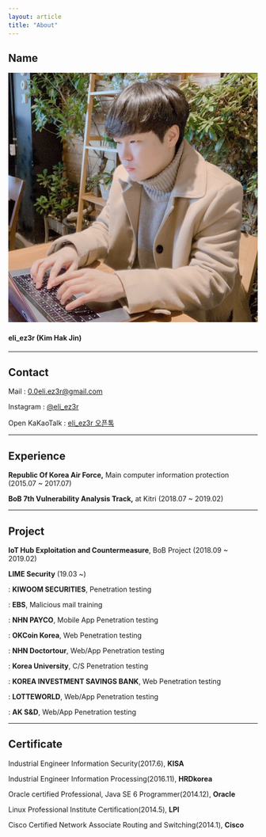 ```yaml
---
layout: article
title: "About"
---
```




## Name

<div class="item">
  <div class="item__image">
    <img class="image image--sm" src="/assets/img/me.jpeg"/>
  </div>
  <div class="item__content">
    <div class="item__header">
      <h4>eli_ez3r (Kim Hak Jin)</h4>
    </div>
  </div>
</div>



-----



## Contact

<i class="fas fa-envelope"></i> Mail : [0.0eli.ez3r@gmail.com](mailto:0.0eli.ez3r@gmail.com)

<i class="fab fa-instagram"></i> Instagram : [@eli_ez3r](https://www.instagram.com/eli_ez3r/)

<i class="fas fa-comments"></i> Open KaKaoTalk : [eli_ez3r 오픈톡](https://open.kakao.com/o/sVU369mb)

------

## Experience

**Republic Of Korea Air Force,** Main computer information protection (2015.07 ~ 2017.07)

**BoB 7th Vulnerability Analysis Track,** at Kitri (2018.07 ~ 2019.02)



------



## Project

**IoT Hub Exploitation and Countermeasure**, BoB Project (2018.09 ~ 2019.02)

**LIME Security** (19.03 ~)

: **KIWOOM SECURITIES**, Penetration testing

: **EBS**, Malicious mail training

: **NHN PAYCO**, Mobile App Penetration testing

: **OKCoin Korea**, Web Penetration testing

: **NHN Doctortour**, Web/App Penetration testing

: **Korea University**, C/S Penetration testing

: **KOREA INVESTMENT SAVINGS BANK**, Web Penetration testing

: **LOTTEWORLD**, Web/App Penetration testing

: **AK S&D**, Web/App Penetration testing

------



## Certificate

Industrial Engineer Information Security(2017.6), **KISA**

Industrial Engineer Information Processing(2016.11), **HRDkorea**

Oracle certified Professional, Java SE 6 Programmer(2014.12), **Oracle**

Linux Professional Institute Certification(2014.5), **LPI**

Cisco Certified Network Associate Routing and Switching(2014.1), **Cisco**
